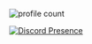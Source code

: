 



![profile count](https://komarev.com/ghpvc/?username=chaseyjs&color=red)



[![Discord Presence](https://lanyard.cnrad.dev/api/987438060327280660)](https://discord.com/users/987438060327280660)
